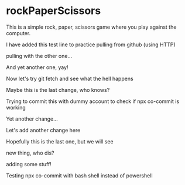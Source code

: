 # rockPaperScissors
This is a simple rock, paper, scissors game where you play against the computer. 

I have added this test line to practice pulling from github (using HTTP)

pulling with the other one...

And yet another one, yay!

Now let's try git fetch and see what the hell happens

Maybe this is the last change, who knows?

Trying to commit this with dummy account to check if npx co-commit is working

Yet another change...

Let's add another change here

Hopefully this is the last one, but we will see

new thing, who dis?

adding some stuff!

Testing npx co-commit with bash shell instead of powershell